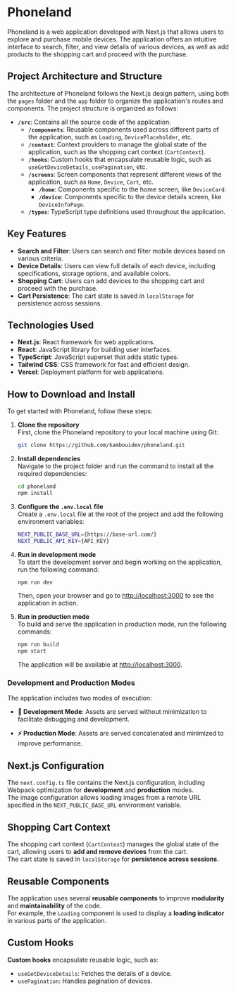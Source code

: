 # Phoneland

Phoneland is a web application developed with Next.js that allows users to explore and purchase mobile devices. The application offers an intuitive interface to search, filter, and view details of various devices, as well as add products to the shopping cart and proceed with the purchase.


## Project Architecture and Structure

The architecture of Phoneland follows the Next.js design pattern, using both the `pages` folder and the `app` folder to organize the application's routes and components. The project structure is organized as follows:

- **`/src`**: Contains all the source code of the application.
  - **`/components`**: Reusable components used across different parts of the application, such as `Loading`, `DevicePlaceholder`, etc.
  - **`/context`**: Context providers to manage the global state of the application, such as the shopping cart context (`CartContext`).
  - **`/hooks`**: Custom hooks that encapsulate reusable logic, such as `useGetDeviceDetails`, `usePagination`, etc.
  - **`/screens`**: Screen components that represent different views of the application, such as `Home`, `Device`, `Cart`, etc.
    - **`/home`**: Components specific to the home screen, like `DeviceCard`.
    - **`/device`**: Components specific to the device details screen, like `DeviceInfoPage`.
  - **`/types`**: TypeScript type definitions used throughout the application.


## Key Features

- **Search and Filter**: Users can search and filter mobile devices based on various criteria.
- **Device Details**: Users can view full details of each device, including specifications, storage options, and available colors.
- **Shopping Cart**: Users can add devices to the shopping cart and proceed with the purchase.
- **Cart Persistence**: The cart state is saved in `localStorage` for persistence across sessions.

## Technologies Used

- **Next.js**: React framework for web applications.
- **React**: JavaScript library for building user interfaces.
- **TypeScript**: JavaScript superset that adds static types.
- **Tailwind CSS**: CSS framework for fast and efficient design.
- **Vercel**: Deployment platform for web applications.

## How to Download and Install

To get started with Phoneland, follow these steps:

1. **Clone the repository**  
   First, clone the Phoneland repository to your local machine using Git:

   ```bash
   git clone https://github.com/kambouidev/phoneland.git
   ```

2. **Install dependencies**  
   Navigate to the project folder and run the command to install all the required dependencies:

   ```bash
   cd phoneland
   npm install
   ```

3. **Configure the `.env.local` file**  
   Create a `.env.local` file at the root of the project and add the following environment variables:

   ```bash
   NEXT_PUBLIC_BASE_URL={https://base-url.com/}
   NEXT_PUBLIC_API_KEY={API_KEY}
   ```

4. **Run in development mode**  
   To start the development server and begin working on the application, run the following command:

   ```bash
   npm run dev
   ```

   Then, open your browser and go to [http://localhost:3000](http://localhost:3000) to see the application in action.

5. **Run in production mode**  
   To build and serve the application in production mode, run the following commands:

   ```bash
   npm run build
   npm start
   ```

   The application will be available at [http://localhost:3000](http://localhost:3000).

### Development and Production Modes

The application includes two modes of execution:

- **🚀 Development Mode**: Assets are served without minimization to facilitate debugging and development.
  
- **⚡ Production Mode**: Assets are served concatenated and minimized to improve performance.

## Next.js Configuration  
The `next.config.ts` file contains the Next.js configuration, including Webpack optimization for **development** and **production** modes.  
The image configuration allows loading images from a remote URL specified in the `NEXT_PUBLIC_BASE_URL` environment variable.

## Shopping Cart Context  
The shopping cart context (`CartContext`) manages the global state of the cart, allowing users to **add and remove devices** from the cart.  
The cart state is saved in `localStorage` for **persistence across sessions**.

## Reusable Components  
The application uses several **reusable components** to improve **modularity** and **maintainability** of the code.  
For example, the `Loading` component is used to display a **loading indicator** in various parts of the application.

## Custom Hooks  
**Custom hooks** encapsulate reusable logic, such as:  
- `useGetDeviceDetails`: Fetches the details of a device.  
- `usePagination`: Handles pagination of devices.
